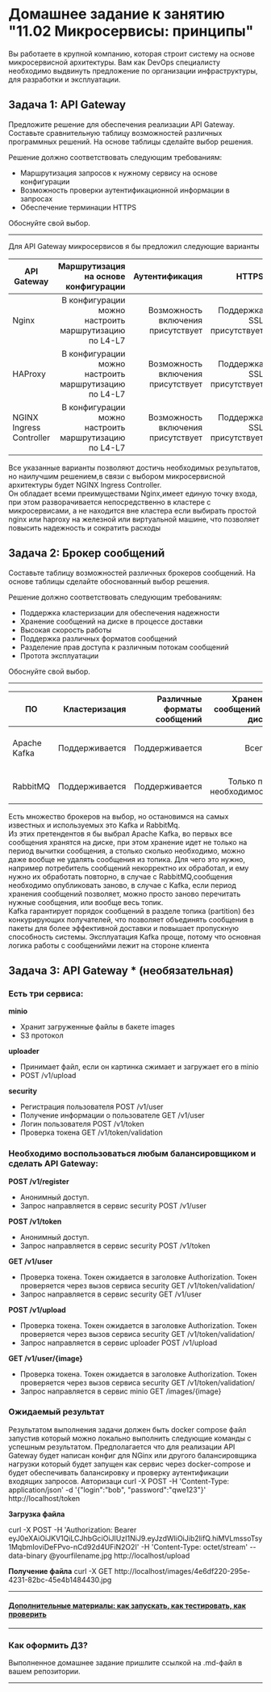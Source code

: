 
# Домашнее задание к занятию "11.02 Микросервисы: принципы"

Вы работаете в крупной компанию, которая строит систему на основе микросервисной архитектуры.
Вам как DevOps специалисту необходимо выдвинуть предложение по организации инфраструктуры, для разработки и эксплуатации.

## Задача 1: API Gateway 

Предложите решение для обеспечения реализации API Gateway. Составьте сравнительную таблицу возможностей различных программных решений. На основе таблицы сделайте выбор решения.

Решение должно соответствовать следующим требованиям:
- Маршрутизация запросов к нужному сервису на основе конфигурации
- Возможность проверки аутентификационной информации в запросах
- Обеспечение терминации HTTPS

Обоснуйте свой выбор.

---

Для API Gateway микросервисов я бы предложил следующие варианты

| API Gateway |                              Маршрутизация на основе конфигурации |                     Аутентификация |                      HTTPS |
|-------------|------------------------------------------------------------------:|-----------------------------------:|---------------------------:| 
| Nginx       | В конфигурации можно настроить маршрутизацию по L4-L7 | Возможность включения присутствует | Поддержка SSL присутствует |
| HAProxy     | В конфигурации можно настроить маршрутизацию по L4-L7|Возможность включения присутствует  |Поддержка SSL присутствует |  
| NGINX Ingress Controller    | В конфигурации можно настроить маршрутизацию по L4-L7|Возможность включения присутствует  |Поддержка SSL присутствует |  

Все указанные варианты позволяют достичь необходимых результатов, но наилучшим решением,в связи с выбором микросервисной архитектуры будет NGINX Ingress Controller.  
Он обладает всеми преимуществами Nginx,имеет единую точку входа, при этом разворачивается непосредственно в кластере с микросервисами, а не находится вне кластера если выбирать простой nginx или haproxy на железной или виртуальной машине, что позволяет повысить надежность и сократить расходы  


## Задача 2: Брокер сообщений

Составьте таблицу возможностей различных брокеров сообщений. На основе таблицы сделайте обоснованный выбор решения.

Решение должно соответствовать следующим требованиям:
- Поддержка кластеризации для обеспечения надежности
- Хранение сообщений на диске в процессе доставки
- Высокая скорость работы
- Поддержка различных форматов сообщений
- Разделение прав доступа к различным потокам сообщений
- Протота эксплуатации

Обоснуйте свой выбор.  

---  


| ПО |  Кластеризация | Различные форматы сообщений | Хранение сообщений на диске | ACL |
|---|---:|------:|----------------------------:|---------------------------------------:| 
| Apache Kafka | Поддерживается | Поддерживается | Всегда | Разграничение прав по топикам/кластеру |
| RabbitMQ  | Поддерживается | Поддерживается |    Только при необходимости | Разграничение прав на очереди |  

Есть множество брокеров на выбор, но остановимся на самых известных и используемых это Kafka и RabbitMq.  
Из этих претендентов я бы выбрал Apache Kafka, во первых все сообщения хранятся на диске, при этом хранение идет не только на период вычитки сообщения, а столько сколько необходимо, можно даже вообще не удалять сообщения из топика. 
Для чего это нужно, например потребитель сообщений некорректно их обработал, и ему нужно их обработать повторно, в случае с RabbitMQ,сообщения необходимо опубликовать заново, в случае с Kafka, если период хранения сообщений позволяет, можно просто заново перечитать нужные сообщения, или вообще весь топик.  
Kafka гарантирует порядок сообщений в разделе топика (partition) без конкурирующих получателей, что позволяет объединять сообщения в пакеты для более эффективной доставки и повышает пропускную способность системы. 
Эксплуатация Kafka проще, потому что основная логика работы с сообщенийми лежит на стороне клиента






## Задача 3: API Gateway * (необязательная)

### Есть три сервиса:

**minio**
- Хранит загруженные файлы в бакете images
- S3 протокол

**uploader**
- Принимает файл, если он картинка сжимает и загружает его в minio
- POST /v1/upload

**security**
- Регистрация пользователя POST /v1/user
- Получение информации о пользователе GET /v1/user
- Логин пользователя POST /v1/token
- Проверка токена GET /v1/token/validation

### Необходимо воспользоваться любым балансировщиком и сделать API Gateway:

**POST /v1/register**
- Анонимный доступ.
- Запрос направляется в сервис security POST /v1/user

**POST /v1/token**
- Анонимный доступ.
- Запрос направляется в сервис security POST /v1/token

**GET /v1/user**
- Проверка токена. Токен ожидается в заголовке Authorization. Токен проверяется через вызов сервиса security GET /v1/token/validation/
- Запрос направляется в сервис security GET /v1/user

**POST /v1/upload**
- Проверка токена. Токен ожидается в заголовке Authorization. Токен проверяется через вызов сервиса security GET /v1/token/validation/
- Запрос направляется в сервис uploader POST /v1/upload

**GET /v1/user/{image}**
- Проверка токена. Токен ожидается в заголовке Authorization. Токен проверяется через вызов сервиса security GET /v1/token/validation/
- Запрос направляется в сервис minio  GET /images/{image}

### Ожидаемый результат

Результатом выполнения задачи должен быть docker compose файл запустив который можно локально выполнить следующие команды с успешным результатом.
Предполагается что для реализации API Gateway будет написан конфиг для NGinx или другого балансировщика нагрузки который будет запущен как сервис через docker-compose и будет обеспечивать балансировку и проверку аутентификации входящих запросов.
Авторизаци
curl -X POST -H 'Content-Type: application/json' -d '{"login":"bob", "password":"qwe123"}' http://localhost/token

**Загрузка файла**

curl -X POST -H 'Authorization: Bearer eyJ0eXAiOiJKV1QiLCJhbGciOiJIUzI1NiJ9.eyJzdWIiOiJib2IifQ.hiMVLmssoTsy1MqbmIoviDeFPvo-nCd92d4UFiN2O2I' -H 'Content-Type: octet/stream' --data-binary @yourfilename.jpg http://localhost/upload

**Получение файла**
curl -X GET http://localhost/images/4e6df220-295e-4231-82bc-45e4b1484430.jpg

---

#### [Дополнительные материалы: как запускать, как тестировать, как проверить](https://github.com/netology-code/devkub-homeworks/tree/main/11-microservices-02-principles)

---

### Как оформить ДЗ?

Выполненное домашнее задание пришлите ссылкой на .md-файл в вашем репозитории.

---